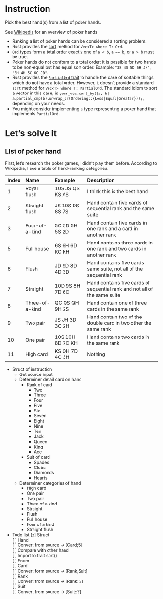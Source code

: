 # Instruction

Pick the best hand(s) from a list of poker hands.

See [Wikipedia](https://en.wikipedia.org/wiki/List_of_poker_hands) for
an overview of poker hands.

  - Ranking a list of poker hands can be considered a sorting problem.
  - Rust provides the
    [sort](https://doc.rust-lang.org/std/vec/struct.Vec.html#method.sort)
    method for `Vec<T> where T: Ord`.
  - [`Ord` types](https://doc.rust-lang.org/std/cmp/trait.Ord.html) form
    a [total order](https://en.wikipedia.org/wiki/Total_order) exactly
    one of `a < b`, `a == b`, or `a > b` must be true.
  - Poker hands do not conform to a total order: it is possible for two
    hands to be non-equal but has equal sort order. Example:
    `"3S 4S 5D 6H JH"`, `"3H 4H 5C 6C JD"`.
  - Rust provides the [`PartialOrd`
    trait](https://doc.rust-lang.org/std/cmp/trait.PartialOrd.html) to
    handle the case of sortable things which do not have a total order.
    However, it doesn’t provide a standard `sort` method for `Vec<T>
    where T: PartialOrd`. The standard idiom to sort a vector in this
    case; is `your_vec.sort_by(|a, b|
    a.partial_cmp(b).unwrap_or(Ordering::{Less|Equal|Greater}));`,
    depending on your needs.
  - You might consider implementing a type representing a poker hand
    that implements `PartialOrd`.

# Let’s solve it

## List of poker hand

First, let’s research the poker games, I didn’t play them before.
According to Wikipedia, I see a table of hand-ranking categories.

| Index | Name            | Example          | Description                                                               |
| :---- | :-------------- | :--------------- | :------------------------------------------------------------------------ |
| 1     | Royal flush     | 10S JS QS KS AS  | I think this is the best hand                                             |
| 2     | Straight flush  | JS 10S 9S 8S 7S  | Hand contain five cards of sequential rank and the same suite             |
| 3     | Four-of-a-kind  | 5C 5D 5H 5S 2D   | Hand contain five cards in one rank and a card in another rank            |
| 5     | Full house      | 6S 6H 6D KC KH   | Hand contains three cards in one rank and two cards in another rank       |
| 6     | Flush           | JD 9D 8D 4D 3D   | Hand contains five cards same suite, not all of the sequential rank       |
| 7     | Straight        | 10D 9S 8H 7D 6C  | Hand contains five cards of sequential rank and not all of the same suite |
| 8     | Three-of-a-kind | QC QS QH 9H 2S   | Hand contain one of three cards in the same rank                          |
| 9     | Two pair        | JS JH 3D 3C 2H   | Hand contain two of the double card in two other the same rank            |
| 10    | One pair        | 10S 10H 8D 7C KH | Hand contains two cards in the same rank                                  |
| 11    | High card       | KS QH 7D 4C 3H   | Nothing                                                                   |

  - Struct of instruction
      - Get source input
      - Determiner detail card on hand
          - Rank of card
              - Two
              - Three
              - Four
              - Five
              - Six
              - Seven
              - Eight
              - Nine
              - Ten
              - Jack
              - Queen
              - King
              - Ace
          - Suit of card
              - Spades
              - Clubs
              - Diamonds
              - Hearts
      - Determiner categories of hand
          - High card
          - One pair
          - Two pair
          - Three of a kind
          - Straight
          - Flush
          - Full house
          - Four of a kind
          - Straight flush
  - Todo list
    [x] Struct  
      [ ] Hand   
        [ ] Convert from source -> [Card;5]  
        [ ] Compare with other hand  
        [ ] Import to trait sort()  
    [ ] Enum  
      [ ] Card  
        [ ] Convert form source -> [Rank,Suit]  
      [ ] Rank  
        [ ] Convert from source -> [Rank::?]  
      [ ] Suit  
        [ ] Convert from source -> [Suit::?]  
     
